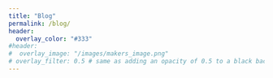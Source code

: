 ```yaml
---
title: "Blog"
permalink: /blog/
header:
  overlay_color: "#333"
#header: 
#  overlay_image: "/images/makers_image.png"
# overlay_filter: 0.5 # same as adding an opacity of 0.5 to a black background
---
```

